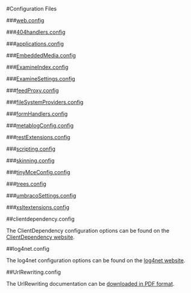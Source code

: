 #Configuration Files

###[web.config](webconfig/index.md)

###[404handlers.config](404handlers/index.md)

###[applications.config](applications/index.md)

###[EmbeddedMedia.config](EmbeddedMedia/index.md)

###[ExamineIndex.config](ExamineIndex/index.md)

###[ExamineSettings.config](ExamineSettings/index.md)

###[feedProxy.config](feedProxy/index.md)

###[fileSystemProviders.config](fileSystemProviders/index.md)

###[formHandlers.config](formHandlers/index.md)

###[metablogConfig.config](metablogConfig/index.md)

###[restExtensions.config](restExtensions/index.md)

###[scripting.config](scripting/index.md)

###[skinning.config](skinning/index.md)

###[tinyMceConfig.config](tinyMceConfig/index.md)

###[trees.config](trees/index.md)

###[umbracoSettings.config](umbracoSettings/index.md)

###[xsltextensions.config](xsltextensions/index.md)

##clientdependency.config

The ClientDependency configuration options can be found on the [ClientDependency website](https://github.com/Shandem/ClientDependency/wiki/Configuration).

##log4net.config

The log4net configuration options can be found on the [log4net website](http://logging.apache.org/log4net/release/manual/configuration.html).

##UrlRewriting.config

The UrlRewriting documentation can be [downloaded in PDF format](http://www.urlrewriting.net/Download.ashx?File=4640f315-27ae-4ab0-8930-6957cfd1f138).